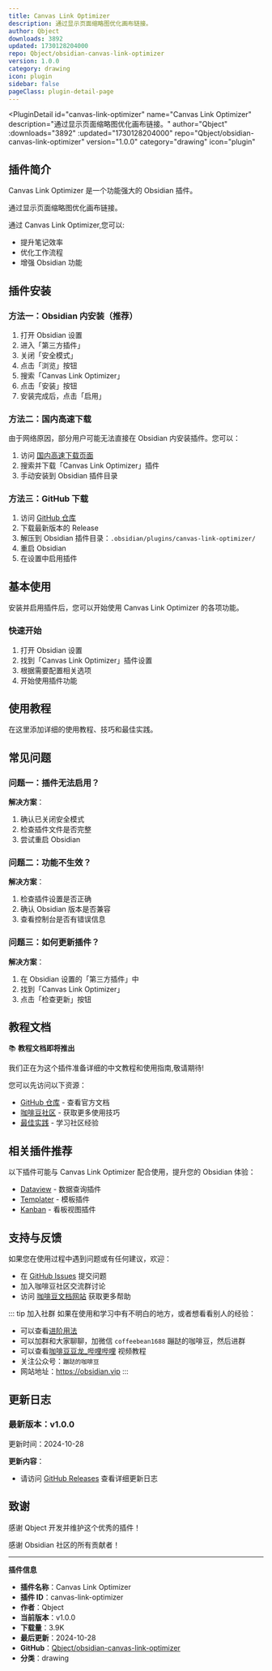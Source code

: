 ```yaml
---
title: Canvas Link Optimizer
description: 通过显示页面缩略图优化画布链接。
author: Qbject
downloads: 3892
updated: 1730128204000
repo: Qbject/obsidian-canvas-link-optimizer
version: 1.0.0
category: drawing
icon: plugin
sidebar: false
pageClass: plugin-detail-page
---
```


<PluginDetail
  id="canvas-link-optimizer"
  name="Canvas Link Optimizer"
  description="通过显示页面缩略图优化画布链接。"
  author="Qbject"
  :downloads="3892"
  :updated="1730128204000"
  repo="Qbject/obsidian-canvas-link-optimizer"
  version="1.0.0"
  category="drawing"
  icon="plugin"
>

<!-- AUTO_GENERATED_START -->
## 插件简介

Canvas Link Optimizer 是一个功能强大的 Obsidian 插件。

通过显示页面缩略图优化画布链接。

通过 Canvas Link Optimizer,您可以:

- 提升笔记效率
- 优化工作流程
- 增强 Obsidian 功能

<!-- AUTO_GENERATED_END -->

<!-- AUTO_GENERATED_START -->
## 插件安装

### 方法一：Obsidian 内安装（推荐）

1. 打开 Obsidian 设置
2. 进入「第三方插件」
3. 关闭「安全模式」
4. 点击「浏览」按钮
5. 搜索「Canvas Link Optimizer」
6. 点击「安装」按钮
7. 安装完成后，点击「启用」

### 方法二：国内高速下载

由于网络原因，部分用户可能无法直接在 Obsidian 内安装插件。您可以：

1. 访问 [国内高速下载页面](/zh/documentation/obsidian-plugins-download.html)
2. 搜索并下载「Canvas Link Optimizer」插件
3. 手动安装到 Obsidian 插件目录

### 方法三：GitHub 下载

1. 访问 [GitHub 仓库](https://github.com/Qbject/obsidian-canvas-link-optimizer)
2. 下载最新版本的 Release
3. 解压到 Obsidian 插件目录：`.obsidian/plugins/canvas-link-optimizer/`
4. 重启 Obsidian
5. 在设置中启用插件

## 基本使用

安装并启用插件后，您可以开始使用 Canvas Link Optimizer 的各项功能。

### 快速开始

1. 打开 Obsidian 设置
2. 找到「Canvas Link Optimizer」插件设置
3. 根据需要配置相关选项
4. 开始使用插件功能

<!-- AUTO_GENERATED_END -->

<!-- CUSTOM_CONTENT_START:tutorial -->
## 使用教程

在这里添加详细的使用教程、技巧和最佳实践。

<!-- CUSTOM_CONTENT_END:tutorial -->

<!-- SHARED_CONTENT_START -->
## 常见问题

### 问题一：插件无法启用？

**解决方案**：
1. 确认已关闭安全模式
2. 检查插件文件是否完整
3. 尝试重启 Obsidian

### 问题二：功能不生效？

**解决方案**：
1. 检查插件设置是否正确
2. 确认 Obsidian 版本是否兼容
3. 查看控制台是否有错误信息

### 问题三：如何更新插件？

**解决方案**：
1. 在 Obsidian 设置的「第三方插件」中
2. 找到「Canvas Link Optimizer」
3. 点击「检查更新」按钮

## 教程文档

📚 **教程文档即将推出**

我们正在为这个插件准备详细的中文教程和使用指南,敬请期待!

您可以先访问以下资源：
- [GitHub 仓库](https://github.com/Qbject/obsidian-canvas-link-optimizer) - 查看官方文档
- [咖啡豆社区](/zh/bases/) - 获取更多使用技巧
- [最佳实践](/zh/best-practices/) - 学习社区经验

## 相关插件推荐

以下插件可能与 Canvas Link Optimizer 配合使用，提升您的 Obsidian 体验：

- [Dataview](/zh/plugins/dataview.html) - 数据查询插件
- [Templater](/zh/plugins/templater-obsidian.html) - 模板插件
- [Kanban](/zh/plugins/obsidian-kanban.html) - 看板视图插件

## 支持与反馈

如果您在使用过程中遇到问题或有任何建议，欢迎：

- 在 [GitHub Issues](https://github.com/Qbject/obsidian-canvas-link-optimizer/issues) 提交问题
- 加入咖啡豆社区交流群讨论
- 访问 [咖啡豆文档网站](https://obsidian.vip) 获取更多帮助

::: tip 加入社群
如果在使用和学习中有不明白的地方，或者想看看别人的经验：
- 可以查看[进阶用法](/zh/advanced)
- 可以加群和大家聊聊，加微信 `coffeebean1688` 蹦跶的咖啡豆，然后进群
- 可以查看[咖啡豆豆龙_哔哩哔哩](https://space.bilibili.com/618777356) 视频教程
- 关注公众号：`蹦跶的咖啡豆`
- 网站地址：https://obsidian.vip
:::
<!-- SHARED_CONTENT_END -->

<!-- AUTO_GENERATED_START -->
## 更新日志

### 最新版本：v1.0.0

更新时间：2024-10-28

**更新内容**：
- 请访问 [GitHub Releases](https://github.com/Qbject/obsidian-canvas-link-optimizer/releases) 查看详细更新日志

## 致谢

感谢 Qbject 开发并维护这个优秀的插件！

感谢 Obsidian 社区的所有贡献者！

---

**插件信息**
- **插件名称**：Canvas Link Optimizer
- **插件 ID**：canvas-link-optimizer
- **作者**：Qbject
- **当前版本**：v1.0.0
- **下载量**：3.9K
- **最后更新**：2024-10-28
- **GitHub**：[Qbject/obsidian-canvas-link-optimizer](https://github.com/Qbject/obsidian-canvas-link-optimizer)
- **分类**：drawing
<!-- AUTO_GENERATED_END -->

</PluginDetail>


